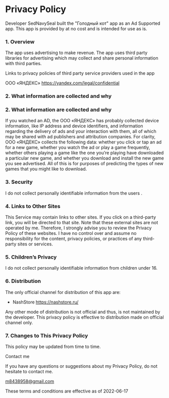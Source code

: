 # Privacy  Policy

Developer SedNavySeal built the "Голодный кот" app as an Ad Supported app. This
app is provided by at no cost and is intended for use as is.



### 1. Overview
The app uses advertising to make revenue. The app uses third party
libraries for advertising which may collect and share personal information with third
parties.


Links to privacy policies of third party service providers used in the app

ООО «ЯНДЕКС»          https://yandex.com/legal/confidential


### 2. What information are collected and why
 


### 2. What information are collected and why
  If you watched an AD, the ООО «ЯНДЕКС» has probably collected device information, like IP address and device identifiers, and information regarding the delivery of ads and your interaction with them, all of which may be shared with ad publishers and attribution companies. For clarity, ООО «ЯНДЕКС» collects the following data: whether you click or tap an ad for a new game, whether you watch the ad or play a game frequently, whether others playing a game like the one you’re playing have downloaded a particular new game, and whether you download and install the new game you see advertised. All of this is for purposes of predicting the types of new games that you might like to download. 

 

### 3. Security
 I do not collect personally identifiable information from the users .  


### 4. Links to Other Sites
This Service may contain links to other sites. If you click on a third-party link, you 
will be directed to that site. Note that these external sites are not operated by me.
Therefore, I strongly advise you to review the Privacy Policy of these websites. I have 
no control over and assume no responsibility for the content, privacy policies, or 
practices of any third-party sites or services.

 

### 5. Children’s Privacy
 I do not collect personally identifiable information from children under 16. 



### 6. Distribution
The only official channel for distribution of this app are:
* NashStore                https://nashstore.ru/

Any other mode of distribution is not official and thus, is not maintained by the developer.
This privacy policy is effective to distribution made on official channel only.

 


### 7. Changes to This Privacy Policy
This policy may be updated from time to time.

Contact me

If you have any questions or suggestions about my Privacy Policy, do not hesitate to
contact me.

m8438958@gmail.com

These terms and conditions are effective as of 2022-06-17

